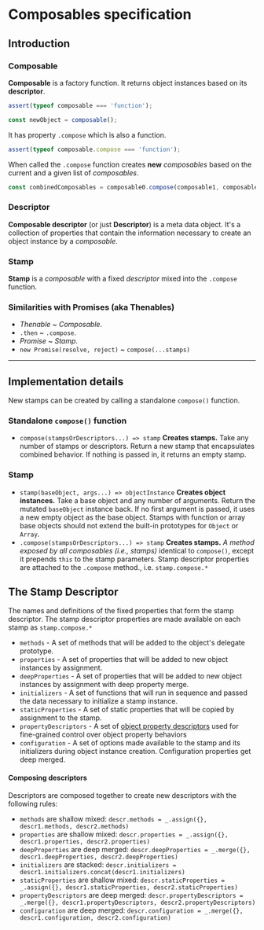 # Composables specification

## Introduction

### Composable

**Composable** is a factory function. It returns object instances based on its **descriptor**.

```js
assert(typeof composable === 'function');

const newObject = composable();
```

It has property `.compose` which is also a function.
```js
assert(typeof composable.compose === 'function');
```

When called the `.compose` function creates **new** *composables* based on the current and a given list of *composables*.
```js
const combinedComposables = composable0.compose(composable1, composable2, composable3);
```

### Descriptor

**Composable descriptor** (or just **Descriptor**) is a meta data object. It's a collection of properties that contain the information necessary to create an object instance by a *composable*.

### Stamp

**Stamp** is a *composable* with a fixed *descriptor* mixed into the `.compose` function.

### Similarities with Promises (aka Thenables)

* *Thenable* ~ *Composable*.
* `.then` ~ `.compose`.
* *Promise* ~ *Stamp*.
* `new Promise(resolve, reject)` ~ `compose(...stamps)`

-----

## Implementation details

New stamps can be created by calling a standalone `compose()` function.

### Standalone `compose()` function

* `compose(stampsOrDescriptors...) => stamp` **Creates stamps.** Take any number of stamps or descriptors. Return a new stamp that encapsulates combined behavior. If nothing is passed in, it returns an empty stamp.

### Stamp

* `stamp(baseObject, args...) => objectInstance` **Creates object instances.** Take a base object and any number of arguments. Return the mutated `baseObject` instance back. If no first argument is passed, it uses a new empty object as the base object. Stamps with function or array base objects should not extend the built-in prototypes for `Object` or `Array`.
 * `.compose(stampsOrDescriptors...) => stamp` **Creates stamps.** *A method exposed by all composables (i.e., stamps)* identical to `compose()`, except it prepends `this` to the stamp parameters. Stamp descriptor properties are attached to the `.compose` method., i.e. `stamp.compose.*`


## The Stamp Descriptor

The names and definitions of the fixed properties that form the stamp descriptor. The stamp descriptor properties are made available on each stamp as `stamp.compose.*`

* `methods` - A set of methods that will be added to the object's delegate prototype.
* `properties` - A set of properties that will be added to new object instances by assignment.
* `deepProperties` - A set of properties that will be added to new object instances by assignment with deep property merge.
* `initializers` - A set of functions that will run in sequence and passed the data necessary to initialize a stamp instance.
* `staticProperties` - A set of static properties that will be copied by assignment to the stamp.
* `propertyDescriptors` - A set of [object property descriptors](https://developer.mozilla.org/en-US/docs/Web/JavaScript/Reference/Global_Objects/Object/defineProperties) used for fine-grained control over object property behaviors
* `configuration` - A set of options made available to the stamp and its initializers during object instance creation. Configuration properties get deep merged.

#### Composing descriptors

Descriptors are composed together to create new descriptors with the following rules:

* `methods` are shallow mixed: `descr.methods = _.assign({}, descr1.methods, descr2.methods)`
* `properties` are shallow mixed: `descr.properties = _.assign({}, descr1.properties, descr2.properties)`
* `deepProperties` are deep merged: `descr.deepProperties = _.merge({}, descr1.deepProperties, descr2.deepProperties)`
* `initializers` are stacked: `descr.initializers = descr1.initializers.concat(descr1.initializers)`
* `staticProperties` are shallow mixed: `descr.staticProperties = _.assign({}, descr1.staticProperties, descr2.staticProperties)`
* `propertyDescriptors` are deep merged: `descr.propertyDescriptors = _.merge({}, descr1.propertyDescriptors, descr2.propertyDescriptors)`
* `configuration` are deep merged: `descr.configuration = _.merge({}, descr1.configuration, descr2.configuration)`

